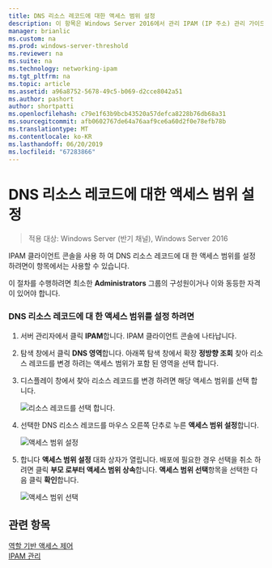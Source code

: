 ```yaml
---
title: DNS 리소스 레코드에 대한 액세스 범위 설정
description: 이 항목은 Windows Server 2016에서 관리 IPAM (IP 주소) 관리 가이드의 일부입니다.
manager: brianlic
ms.custom: na
ms.prod: windows-server-threshold
ms.reviewer: na
ms.suite: na
ms.technology: networking-ipam
ms.tgt_pltfrm: na
ms.topic: article
ms.assetid: a96a8752-5678-49c5-b069-d2cce8042a51
ms.author: pashort
author: shortpatti
ms.openlocfilehash: c79e1f63b9bcb43520a57defca8228b76db68a31
ms.sourcegitcommit: afb0602767de64a76aaf9ce6a60d2f0e78efb78b
ms.translationtype: MT
ms.contentlocale: ko-KR
ms.lasthandoff: 06/20/2019
ms.locfileid: "67283866"
---
```

# <a name="set-access-scope-for-dns-resource-records"></a>DNS 리소스 레코드에 대한 액세스 범위 설정

>적용 대상: Windows Server (반기 채널), Windows Server 2016

IPAM 클라이언트 콘솔을 사용 하 여 DNS 리소스 레코드에 대 한 액세스 범위를 설정 하려면이 항목에서는 사용할 수 있습니다.  
  
이 절차를 수행하려면 최소한 **Administrators** 그룹의 구성원이거나 이와 동등한 자격이 있어야 합니다.  
  
### <a name="to-set-access-scope-for-dns-resource-records"></a>DNS 리소스 레코드에 대 한 액세스 범위를 설정 하려면  
  
1.  서버 관리자에서 클릭  **IPAM**합니다. IPAM 클라이언트 콘솔에 나타납니다.  
  
2.  탐색 창에서 클릭 **DNS 영역**합니다.  아래쪽 탐색 창에서 확장 **정방향 조회** 찾아 리소스 레코드를 변경 하려는 액세스 범위가 포함 된 영역을 선택 합니다.  
  
3.  디스플레이 창에서 찾아 리소스 레코드를 변경 하려면 해당 액세스 범위를 선택 합니다.  
  
    ![리소스 레코드를 선택 합니다.](../../media/Set-Access-Scope-for-DNS-Resource-Records/ipam_RestrictUserToRRControl_02.jpg)  
  
4.  선택한 DNS 리소스 레코드를 마우스 오른쪽 단추로 누른 **액세스 범위 설정**합니다.  
  
    ![액세스 범위 설정](../../media/Set-Access-Scope-for-DNS-Resource-Records/ipam_RestrictUserToRRControl_03.jpg)  
  
5.  합니다 **액세스 범위 설정** 대화 상자가 열립니다. 배포에 필요한 경우 선택을 취소 하려면 클릭 **부모 로부터 액세스 범위 상속**합니다. **액세스 범위 선택**항목을 선택한 다음 클릭 **확인**합니다.  
  
    ![액세스 범위 선택](../../media/Set-Access-Scope-for-DNS-Resource-Records/ipam_RestrictUserToRRControl_04.jpg)  
  
## <a name="see-also"></a>관련 항목  
[역할 기반 액세스 제어](Role-based-Access-Control.md)  
[IPAM 관리](Manage-IPAM.md)  
  


